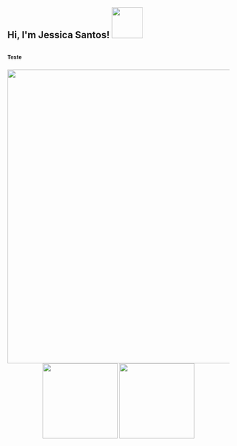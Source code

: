 <h2> Hi, I'm Jessica Santos! <img src="https://media.giphy.com/media/hu9xj9UtxpoY3oytsh/giphy.gif" width="70"><h2>
  
<p style="font-size: 12px">Teste<p>
  
<div align="center" style="padding: 0px">
  <img width="665px" src="http://github-profile-summary-cards.vercel.app/api/cards/profile-details?username=jessicaarq&theme=radical"/> 
<div>
<div align="center" style="padding: 0px">
  <img height="170em" src="http://github-profile-summary-cards.vercel.app/api/cards/repos-per-language?username=jessicaarq&theme=radical"/> 
  <img height="170em" src="https://github-readme-streak-stats.herokuapp.com/?user=jessicaarq&theme=radical&hide_border=true"/>
<div>
